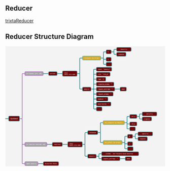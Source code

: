 ## Reducer
 [trixtaReducer](https://github.com/trixtateam/trixtaJS/blob/master/src/React/reducers/trixtaReducer.ts)

## Reducer Structure Diagram

<img src="../../images/reducer_structure.png" alt="reducer structure" align="center" />





